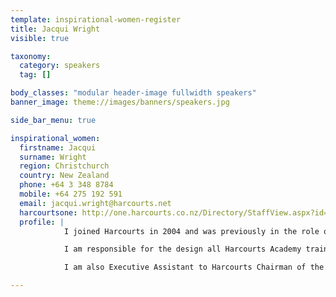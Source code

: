 ```yaml
---
template: inspirational-women-register
title: Jacqui Wright
visible: true

taxonomy:
  category: speakers
  tag: []

body_classes: "modular header-image fullwidth speakers"
banner_image: theme://images/banners/speakers.jpg

side_bar_menu: true

inspirational_women:
  firstname: Jacqui
  surname: Wright
  region: Christchurch
  country: New Zealand
  phone: +64 3 348 8784
  mobile: +64 275 192 591
  email: jacqui.wright@harcourts.net
  harcourtsone: http://one.harcourts.co.nz/Directory/StaffView.aspx?id=13513
  profile: |
            I joined Harcourts in 2004 and was previously in the role of New Zealand Academy Support. I am now in the international role of Academy Marketing Manager for New Zealand and I am based in our Christchurch office.

            I am responsible for the design all Harcourts Academy training materials which include textbook and workbook covers, training room posters, Academy graphics and all Academy advertising materials. I also oversees our social media platforms, primarily Facebook and I am frequently contacting our trainers for fun in-training photos and testimonials.

            I am also Executive Assistant to Harcourts Chairman of the Board, Paul Wright.

---
```

